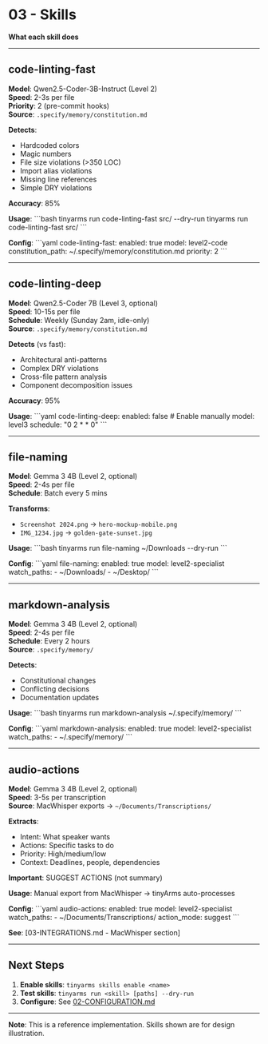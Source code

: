 # 03 - Skills

**What each skill does**

---

## code-linting-fast

**Model**: Qwen2.5-Coder-3B-Instruct (Level 2)  
**Speed**: 2-3s per file  
**Priority**: 2 (pre-commit hooks)  
**Source**: `.specify/memory/constitution.md`

**Detects**:
- Hardcoded colors
- Magic numbers
- File size violations (>350 LOC)
- Import alias violations
- Missing line references
- Simple DRY violations

**Accuracy**: 85%

**Usage**:
\`\`\`bash
tinyarms run code-linting-fast src/ --dry-run
tinyarms run code-linting-fast src/
\`\`\`

**Config**:
\`\`\`yaml
code-linting-fast:
  enabled: true
  model: level2-code
  constitution_path: ~/.specify/memory/constitution.md
  priority: 2
\`\`\`

---

## code-linting-deep

**Model**: Qwen2.5-Coder 7B (Level 3, optional)  
**Speed**: 10-15s per file  
**Schedule**: Weekly (Sunday 2am, idle-only)  
**Source**: `.specify/memory/constitution.md`

**Detects** (vs fast):
- Architectural anti-patterns
- Complex DRY violations
- Cross-file pattern analysis
- Component decomposition issues

**Accuracy**: 95%

**Usage**:
\`\`\`yaml
code-linting-deep:
  enabled: false  # Enable manually
  model: level3
  schedule: "0 2 * * 0"
\`\`\`

---

## file-naming

**Model**: Gemma 3 4B (Level 2, optional)  
**Speed**: 2-4s per file  
**Schedule**: Batch every 5 mins

**Transforms**:
- `Screenshot 2024.png` → `hero-mockup-mobile.png`
- `IMG_1234.jpg` → `golden-gate-sunset.jpg`

**Usage**:
\`\`\`bash
tinyarms run file-naming ~/Downloads --dry-run
\`\`\`

**Config**:
\`\`\`yaml
file-naming:
  enabled: true
  model: level2-specialist
  watch_paths:
    - ~/Downloads/
    - ~/Desktop/
\`\`\`

---

## markdown-analysis

**Model**: Gemma 3 4B (Level 2, optional)  
**Speed**: 2-4s per file  
**Schedule**: Every 2 hours  
**Source**: `.specify/memory/`

**Detects**:
- Constitutional changes
- Conflicting decisions
- Documentation updates

**Usage**:
\`\`\`bash
tinyarms run markdown-analysis ~/.specify/memory/
\`\`\`

**Config**:
\`\`\`yaml
markdown-analysis:
  enabled: true
  model: level2-specialist
  watch_paths:
    - ~/.specify/memory/
\`\`\`

---

## audio-actions

**Model**: Gemma 3 4B (Level 2, optional)  
**Speed**: 3-5s per transcription  
**Source**: MacWhisper exports → `~/Documents/Transcriptions/`

**Extracts**:
- Intent: What speaker wants
- Actions: Specific tasks to do
- Priority: High/medium/low
- Context: Deadlines, people, dependencies

**Important**: SUGGEST ACTIONS (not summary)

**Usage**: Manual export from MacWhisper → tinyArms auto-processes

**Config**:
\`\`\`yaml
audio-actions:
  enabled: true
  model: level2-specialist
  watch_paths:
    - ~/Documents/Transcriptions/
  action_mode: suggest
\`\`\`

**See**: [03-INTEGRATIONS.md - MacWhisper section]

---

## Next Steps

1. **Enable skills**: `tinyarms skills enable <name>`
2. **Test skills**: `tinyarms run <skill> [paths] --dry-run`
3. **Configure**: See [02-CONFIGURATION.md](02-CONFIGURATION.md)

---

**Note**: This is a reference implementation. Skills shown are for design illustration.
